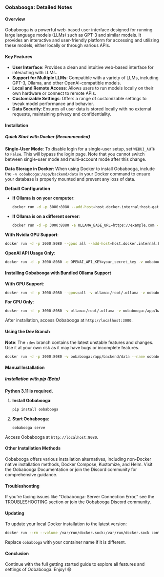 ### Oobabooga: Detailed Notes

#### Overview

Oobabooga is a powerful web-based user interface designed for running large language models (LLMs) such as GPT-3 and similar models. It provides an interactive and user-friendly platform for accessing and utilizing these models, either locally or through various APIs.

#### Key Features

- **User Interface**: Provides a clean and intuitive web-based interface for interacting with LLMs.
- **Support for Multiple LLMs**: Compatible with a variety of LLMs, including GPT-3, Ollama, and other OpenAI-compatible models.
- **Local and Remote Access**: Allows users to run models locally on their own hardware or connect to remote APIs.
- **Customizable Settings**: Offers a range of customizable settings to tweak model performance and behavior.
- **Data Security**: Ensures all user data is stored locally with no external requests, maintaining privacy and confidentiality.

#### Installation

##### Quick Start with Docker (Recommended)

**Single-User Mode**:
To disable login for a single-user setup, set `WEBUI_AUTH` to `False`. This will bypass the login page. Note that you cannot switch between single-user mode and multi-account mode after this change.

**Data Storage in Docker**:
When using Docker to install Oobabooga, include the `-v oobabooga:/app/backend/data` in your Docker command to ensure your database is properly mounted and prevent any loss of data.

**Default Configuration**

- **If Ollama is on your computer**:
  ```bash
  docker run -d -p 3000:8080 --add-host=host.docker.internal:host-gateway -v oobabooga:/app/backend/data --name oobabooga --restart always ghcr.io/oobabooga/oobabooga:main
  ```

- **If Ollama is on a different server**:
  ```bash
  docker run -d -p 3000:8080 -e OLLAMA_BASE_URL=https://example.com -v oobabooga:/app/backend/data --name oobabooga --restart always ghcr.io/oobabooga/oobabooga:main
  ```

**With Nvidia GPU Support**:
```bash
docker run -d -p 3000:8080 --gpus all --add-host=host.docker.internal:host-gateway -v oobabooga:/app/backend/data --name oobabooga --restart always ghcr.io/oobabooga/oobabooga:cuda
```

**OpenAI API Usage Only**:
```bash
docker run -d -p 3000:8080 -e OPENAI_API_KEY=your_secret_key -v oobabooga:/app/backend/data --name oobabooga --restart always ghcr.io/oobabooga/oobabooga:main
```

#### Installing Oobabooga with Bundled Ollama Support

**With GPU Support**:
```bash
docker run -d -p 3000:8080 --gpus=all -v ollama:/root/.ollama -v oobabooga:/app/backend/data --name oobabooga --restart always ghcr.io/oobabooga/oobabooga:ollama
```

**For CPU Only**:
```bash
docker run -d -p 3000:8080 -v ollama:/root/.ollama -v oobabooga:/app/backend/data --name oobabooga --restart always ghcr.io/oobabooga/oobabooga:ollama
```

After installation, access Oobabooga at `http://localhost:3000`.

#### Using the Dev Branch

**Note**: The `:dev` branch contains the latest unstable features and changes. Use it at your own risk as it may have bugs or incomplete features.
```bash
docker run -d -p 3000:8080 -v oobabooga:/app/backend/data --name oobabooga --restart always ghcr.io/oobabooga/oobabooga:dev
```

#### Manual Installation

##### Installation with pip (Beta)

**Python 3.11 is required.**

1. **Install Oobabooga**:
   ```bash
   pip install oobabooga
   ```

2. **Start Oobabooga**:
   ```bash
   oobabooga serve
   ```

Access Oobabooga at `http://localhost:8080`.

#### Other Installation Methods

Oobabooga offers various installation alternatives, including non-Docker native installation methods, Docker Compose, Kustomize, and Helm. Visit the Oobabooga Documentation or join the Discord community for comprehensive guidance.

#### Troubleshooting

If you're facing issues like "Oobabooga: Server Connection Error," see the TROUBLESHOOTING section or join the Oobabooga Discord community.

#### Updating

To update your local Docker installation to the latest version:
```bash
docker run --rm --volume /var/run/docker.sock:/var/run/docker.sock containrrr/watchtower --run-once oobabooga
```
Replace `oobabooga` with your container name if it is different.

#### Conclusion

Continue with the full getting started guide to explore all features and settings of Oobabooga. Enjoy! 😄
